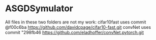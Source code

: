 # ASGDSymulator
All files in these two folders are not my work:
cifar10fast uses commit @f00c6ba https://github.com/davidcpage/cifar10-fast.git
convNet uses commit "298fb46 https://github.com/eladhoffer/convNet.pytorch.git